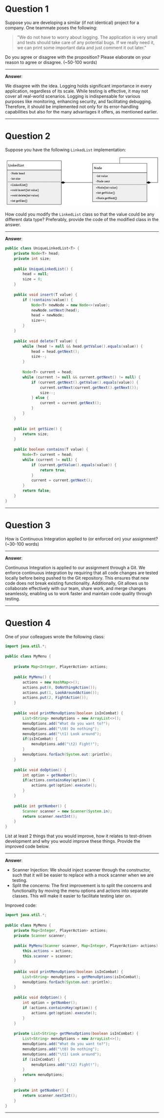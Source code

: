 # Question 1

Suppose you are developing a similar (if not identical) project for a company. One teammate poses the following:

> "We do not have to worry about logging. The application is very small and tests should take care of any potential bugs. If we really need it, we can print some important data and just comment it out later."

Do you agree or disagree with the proposition? Please elaborate on your reason to agree or disagree. (~50-100 words)

___

**Answer**:

We disagree with the idea. Logging holds significant importance in every application, regardless of its scale. While testing is effective, it may not cover all real-world scenarios. Logging is indispensable for various purposes like monitoring, enhancing security, and facilitating debugging. Therefore, it should be implemented not only for its error-handling capabilities but also for the many advantages it offers, as mentioned earlier.
___

# Question 2

Suppose you have the following `LinkedList` implementation:

![LinkedList](images/LinkedList.png)

How could you modify the `LinkedList` class so that the value could be any different data type? Preferably, provide the code of the modified class in the answer.
___

**Answer**:
```java
public class UniqueLinkedList<T> {
    private Node<T> head;
    private int size;

    public UniqueLinkedList() {
        head = null;
        size = 0;
    }

    public void insert(T value) {
        if (!contains(value)) {
            Node<T> newNode = new Node<>(value);
            newNode.setNext(head);
            head = newNode;
            size++;
        }
    }

    public void delete(T value) {
        while (head != null && head.getValue().equals(value)) {
            head = head.getNext();
            size--;
        }

        Node<T> current = head;
        while (current != null && current.getNext() != null) {
            if (current.getNext().getValue().equals(value)) {
                current.setNext(current.getNext().getNext());
                size--;
            } else {
                current = current.getNext();
            }
        }
    }

    public int getSize() {
        return size;
    }

    public boolean contains(T value) {
        Node<T> current = head;
        while (current != null) {
            if (current.getValue().equals(value)) {
                return true;
            }
            current = current.getNext();
        }
        return false;
    }
}
```

___

# Question 3

How is Continuous Integration applied to (or enforced on) your assignment? (~30-100 words)

___

**Answer**:

Continuous Integration is applied to our assignment through a Git. We enforce continuous integration by requiring that all code changes are tested locally before being pushed to the Git repository. This ensures that new code does not break existing functionality. Additionally, Git allows us to collaborate effectively with our team, share work, and merge changes seamlessly, enabling us to work faster and maintain code quality through testing.
___

# Question 4

One of your colleagues wrote the following class:

```java
import java.util.*;

public class MyMenu {

    private Map<Integer, PlayerAction> actions;

    public MyMenu() {
        actions = new HashMap<>();
        actions.put(0, DoNothingAction());
        actions.put(1, LookAroundAction());
        actions.put(2, FightAction());
    }

    public void printMenuOptions(boolean isInCombat) {
        List<String> menuOptions = new ArrayList<>();
        menuOptions.add("What do you want to?");
        menuOptions.add("\t0) Do nothing");
        menuOptions.add("\t1) Look around");
        if(isInCombat) {
            menuOptions.add("\t2) Fight!");
        }
        menuOptions.forEach(System.out::println);
    }

    public void doOption() {
        int option = getNumber();
        if(actions.containsKey(option)) {
            actions.get(option).execute();
        }
    }

    public int getNumber() {
        Scanner scanner = new Scanner(System.in);
        return scanner.nextInt();
    }
}
```
List at least 2 things that you would improve, how it relates to test-driven development and why you would improve these things. Provide the improved code below.

___

**Answer**:

- Scanner Injection: We should inject scanner through the constructor, such that it will be easier to replace with a mock scanner when we are testing.
- Split the concerns: The first improvement is to split the concerns and functionality by moving the menu options and actions into separate classes. This will make it easier to facilitate testing later on.


Improved code:

```java
import java.util.*;

public class MyMenu {
    private Map<Integer, PlayerAction> actions;
    private Scanner scanner;

    public MyMenu(Scanner scanner, Map<Integer, PlayerAction> actions) {
        this.actions = actions;
        this.scanner = scanner;
    }

    public void printMenuOptions(boolean isInCombat) {
        List<String> menuOptions = getMenuOptions(isInCombat);
        menuOptions.forEach(System.out::println);
    }

    public void doOption() {
        int option = getNumber();
        if (actions.containsKey(option)) {
            actions.get(option).execute();
        }
    }

    private List<String> getMenuOptions(boolean isInCombat) {
        List<String> menuOptions = new ArrayList<>();
        menuOptions.add("What do you want to?");
        menuOptions.add("\t0) Do nothing");
        menuOptions.add("\t1) Look around");
        if (isInCombat) {
            menuOptions.add("\t2) Fight!");
        }
        return menuOptions;
    }

    private int getNumber() {
        return scanner.nextInt();
    }
}

```
___
